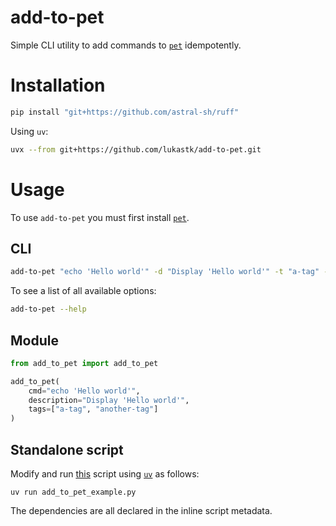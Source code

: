 # add-to-pet


Simple CLI utility to add commands to [`pet`](https://github.com/knqyf263/pet) idempotently.

<!-- #region -->
# Installation

```bash
pip install "git+https://github.com/astral-sh/ruff"
```

Using `uv`:

```bash
uvx --from git+https://github.com/lukastk/add-to-pet.git 
```
<!-- #endregion -->

<!-- #region -->
# Usage

To use `add-to-pet` you must first install [`pet`](https://github.com/knqyf263/pet).

## CLI

```bash
add-to-pet "echo 'Hello world'" -d "Display 'Hello world'" -t "a-tag" -t "another-tag"
```

To see a list of all available options:

```bash
add-to-pet --help
```

## Module

```python
from add_to_pet import add_to_pet

add_to_pet(
    cmd="echo 'Hello world'",
    description="Display 'Hello world'",
    tags=["a-tag", "another-tag"]
)
```

## Standalone script

Modify and run [this](https://github.com/lukastk/add-to-pet/blob/main/add_to_pet_example.py) script using [`uv`](https://docs.astral.sh/uv/) as follows:

```
uv run add_to_pet_example.py
```

The dependencies are all declared in the inline script metadata.
<!-- #endregion -->
